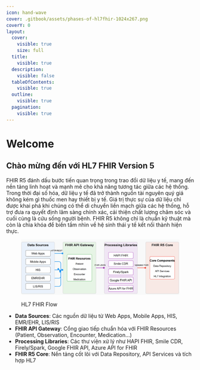 ```yaml
---
icon: hand-wave
cover: .gitbook/assets/phases-of-hl7fhir-1024x267.png
coverY: 0
layout:
  cover:
    visible: true
    size: full
  title:
    visible: true
  description:
    visible: false
  tableOfContents:
    visible: true
  outline:
    visible: true
  pagination:
    visible: true
---
```


# Welcome

## Chào mừng đến với HL7 FHIR Version 5

FHIR R5 đánh dấu bước tiến quan trọng trong trao đổi dữ liệu y tế, mang đến nền tảng linh hoạt và mạnh mẽ cho khả năng tương tác giữa các hệ thống. Trong thời đại số hóa, dữ liệu y tế đã trở thành nguồn tài nguyên quý giá không kém gì thuốc men hay thiết bị y tế. Giá trị thực sự của dữ liệu chỉ được khai phá khi chúng có thể di chuyển liền mạch giữa các hệ thống, hỗ trợ đưa ra quyết định lâm sàng chính xác, cải thiện chất lượng chăm sóc và cuối cùng là cứu sống người bệnh. FHIR R5 không chỉ là chuẩn kỹ thuật mà còn là chìa khóa để biến tầm nhìn về hệ sinh thái y tế kết nối thành hiện thực.

<figure><img src=".gitbook/assets/Animation.gif" alt=""><figcaption><p>HL7 FHIR Flow</p></figcaption></figure>

* **Data Sources**: Các nguồn dữ liệu từ Web Apps, Mobile Apps, HIS, EMR/EHR, LIS/RIS
* **FHIR API Gateway**: Cổng giao tiếp chuẩn hóa với FHIR Resources (Patient, Observation, Encounter, Medication...)
* **Processing Libraries**: Các thư viện xử lý như HAPI FHIR, Smile CDR, Firely/Spark, Google FHIR API, Azure API for FHIR
* **FHIR R5 Core**: Nền tảng cốt lõi với Data Repository, API Services và tích hợp HL7

